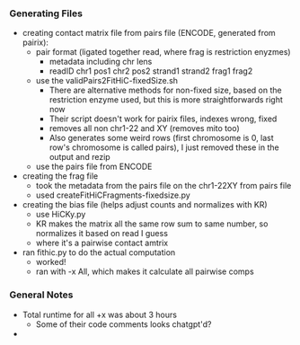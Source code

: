 ### Generating Files

- creating contact matrix file from pairs file (ENCODE, generated from pairix):
  - pair format (ligated together read, where frag is restriction enyzmes)
    - metadata including chr lens
    - readID chr1 pos1 chr2 pos2 strand1 strand2 frag1 frag2
  - use the validPairs2FitHiC-fixedSize.sh
    - There are alternative methods for non-fixed size, based on the restriction enzyme used, but this is more straightforwards right now
    - Their script doesn't work for pairix files, indexes wrong, fixed
    - removes all non chr1-22 and XY (removes mito too)
    - Also generates some weird rows (first chromosome is 0, last row's chromosome is called pairs), I just removed these in the output and rezip
  - use the pairs file from ENCODE
- creating the frag file
  - took the metadata from the pairs file on the chr1-22XY from pairs file
  - used createFitHiCFragments-fixedsize.py
- creating the bias file (helps adjust counts and normalizes with KR)
  - use HiCKy.py
  - KR makes the matrix all the same row sum to same number, so normalizes it based on read I guess
  - where it's a pairwise contact amtrix
- ran fithic.py to do the actual computation
  - worked!
  - ran with -x All, which makes it calculate all pairwise comps


### General Notes
- Total runtime for all +x was about 3 hours
  - Some of their code comments looks chatgpt'd?
- 